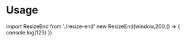 # Usage
import ResizeEnd from './resize-end'
new ResizeEnd(window,200,() => {
  console.log(123)
})
